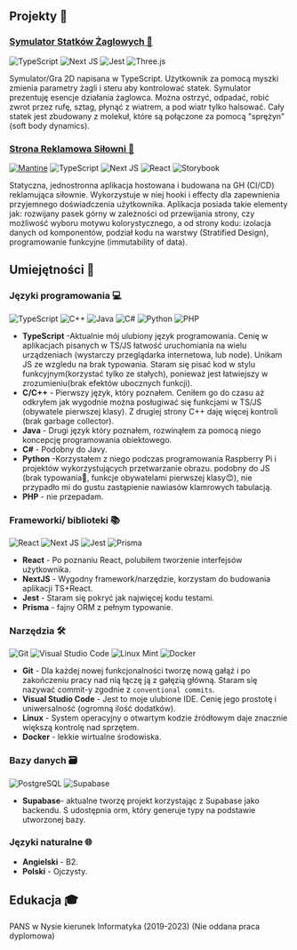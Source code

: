 <!-- 
## O mnie 👨‍💻  
  Lubię programować komputery za pomocą ![TypeScript](https://img.shields.io/badge/typescript-%23007ACC.svg?style=for-the-badge&logo=typescript&logoColor=white), ![React](https://img.shields.io/badge/react-%2320232a.svg?style=for-the-badge&logo=react&logoColor=%2361DAFB)
. Aktualnie koncentruję się na pisaniu aplikacji webowych w szczególności interfejsów użytkownika. -->

## Projekty 📁
###  [Symulator Statków Żaglowych 🔗](https://patrykjaseniuk.github.io/StatkiTSDocs/) 
<!-- typescript, nextjs, jest -->
![TypeScript](https://img.shields.io/badge/typescript-%23007ACC.svg?style=for-the-badge&logo=typescript&logoColor=white)
![Next JS](https://img.shields.io/badge/Next-black?style=for-the-badge&logo=next.js&logoColor=white)
![Jest](https://img.shields.io/badge/-jest-%23C21325?style=for-the-badge&logo=jest&logoColor=white)
![Three.js](https://img.shields.io/badge/three.js-%23000000.svg?style=for-the-badge&logo=three.js&logoColor=white)

Symulator/Gra 2D napisana w TypeScript. Użytkownik za pomocą myszki zmienia parametry żagli i steru aby kontrolować statek. Symulator prezentuję esencje działania żaglowca. Można ostrzyć, odpadać, robić zwrot przez rufę, sztag, płynąć z wiatrem, a pod wiatr tylko halsować. Cały statek jest zbudowany z molekuł, które są połączone za pomocą "sprężyn"(soft body dynamics).



### [Strona Reklamowa Siłowni 🔗](https://github.com/PatrykJaseniuk/ParysWeb)  
<!-- mantine,typescript, nextjs, react,  storybook -->
[![Mantine](https://img.shields.io/badge/-mantine-%23FFFFFF?style=for-the-badge&logo=mantine&logoColor=black)](https://mantine.dev/)
![TypeScript](https://img.shields.io/badge/typescript-%23007ACC.svg?style=for-the-badge&logo=typescript&logoColor=white)
![Next JS](https://img.shields.io/badge/Next-black?style=for-the-badge&logo=next.js&logoColor=white)
![React](https://img.shields.io/badge/react-%2320232a.svg?style=for-the-badge&logo=react&logoColor=%2361DAFB)
![Storybook](https://img.shields.io/badge/storybook-%23FF4785.svg?style=for-the-badge&logo=storybook&logoColor=white)


Statyczna, jednostronna aplikacja hostowana i budowana na GH (CI/CD) reklamująca siłownie. Wykorzystuje w niej hooki i effecty dla zapewnienia przyjemnego doświadczenia użytkownika. Aplikacja posiada takie elementy jak: rozwijany pasek górny w zależności od przewijania strony, czy możliwość wyboru motywu kolorystycznego, a od strony kodu: izolacja danych od komponentów, podział kodu na warstwy (Stratified Design), programowanie funkcyjne (immutability of data).


## Umiejętności 💪  

### Języki programowania 💻 
 ![TypeScript](https://img.shields.io/badge/typescript-%23007ACC.svg?style=for-the-badge&logo=typescript&logoColor=white)
![C++](https://img.shields.io/badge/c++-%2300599C.svg?style=for-the-badge&logo=c%2B%2B&logoColor=white) 
![Java](https://img.shields.io/badge/java-%23ED8B00.svg?style=for-the-badge&logo=openjdk&logoColor=white)
![C#](https://img.shields.io/badge/c%23-%23239120.svg?style=for-the-badge&logo=c-sharp&logoColor=white)
![Python](https://img.shields.io/badge/python-3670A0?style=for-the-badge&logo=python&logoColor=ffdd54) 
![PHP](https://img.shields.io/badge/php-%23777BB4.svg?style=for-the-badge&logo=php&logoColor=white)

- **TypeScript**  -Aktualnie mój ulubiony język programowania. Cenię w aplikacjach pisanych w TS/JS łatwość uruchomiania na wielu urządzeniach (wystarczy przeglądarka internetowa, lub node). Unikam JS ze wzgledu na brak typowania. Staram się pisać kod w stylu funkcyjnym(korzystać tylko ze stałych), ponieważ jest łatwiejszy w zrozumieniu(brak efektów ubocznych funkcji). 
- **C/C++**  - Pierwszy język, który poznałem. Ceniłem go do czasu aż odkryłem jak wygodnie można posługiwać się funkcjami w TS/JS (obywatele pierwszej klasy). Z drugiej strony C++ daję więcej kontroli (brak garbage collector).
- **Java** - Drugi język który poznałem, rozwinąłem za pomocą niego koncepcję programowania obiektowego.
- **C#** - Podobny do Javy. 
- **Python** -Korzystałem z niego podczas programowania Raspberry Pi i projektów wykorzystujących przetwarzanie obrazu. podobny do JS (brak typowania🙁, funkcje obywatelami pierwszej klasy😊), nie przypadło mi do gustu zastąpienie nawiasów klamrowych tabulacją. 
- **PHP** - nie przepadam.


### Frameworki/ biblioteki 📚
![React](https://img.shields.io/badge/react-%2320232a.svg?style=for-the-badge&logo=react&logoColor=%2361DAFB)
![Next JS](https://img.shields.io/badge/Next-black?style=for-the-badge&logo=next.js&logoColor=white)
![Jest](https://img.shields.io/badge/-jest-%23C21325?style=for-the-badge&logo=jest&logoColor=white)
![Prisma](https://img.shields.io/badge/-prisma-%232D3748?style=for-the-badge&logo=prisma&logoColor=white)

- **React** - Po poznaniu React, polubiłem tworzenie interfejsów użytkownika.
- **NextJS** - Wygodny framework/narzędzie, korzystam do budowania aplikacji TS+React.
- **Jest** - Staram się pokryć jak najwięcej kodu testami.
- **Prisma** - fajny ORM z pełnym typowanie.

### Narzędzia 🛠
![Git](https://img.shields.io/badge/git-%23F05033.svg?style=for-the-badge&logo=git&logoColor=white)
![Visual Studio Code](https://img.shields.io/badge/Visual%20Studio%20Code-0078d7.svg?style=for-the-badge&logo=visual-studio-code&logoColor=white)
![Linux Mint](https://img.shields.io/badge/Linux%20Mint-87CF3E?style=for-the-badge&logo=Linux%20Mint&logoColor=white)
![Docker](https://img.shields.io/badge/docker-%230db7ed.svg?style=for-the-badge&logo=docker&logoColor=white)

- **Git** - Dla każdej nowej funkcjonalności tworzę nową gałąź i po zakończeniu pracy nad nią łączę ją z gałęzią główną. Staram się nazywać commit-y zgodnie z `conventional commits`.
- **Visual Studio Code** - Jest to moje ulubione IDE. Cenię jego prostotę i uniwersalność (ogromną ilość dodatków). 
- **Linux** - System operacyjny o otwartym kodzie źródłowym daje znacznie większą kontrolę nad sprzętem.
- **Docker** - lekkie wirtualne środowiska.

### Bazy danych 🗃
![PostgreSQL](https://img.shields.io/badge/postgresql-%23316192.svg?style=for-the-badge&logo=postgresql&logoColor=white)
![Supabase](https://img.shields.io/badge/supabase-%23323330.svg?style=for-the-badge&logo=supabase&logoColor=white)

- **Supabase**- aktualne tworzę projekt korzystając z Supabase jako backendu. S udostępnia orm, który generuje typy na podstawie utworzonej bazy.

### Języki naturalne 🌐 
- **Angielski** - B2.
- **Polski** - Ojczysty.

## Edukacja 🎓
PANS w Nysie kierunek Informatyka (2019-2023) (Nie oddana praca dyplomowa)
<!-- 
## Styl programowania 📝

### Nazewnictwo
Piszę długie nazwy czasami składające się z kilku słów, unikam skrótów. Przykład: `CollidingTriangle`, `FluidInteraction`

### Czytelność kodu
Podczas pisania kodu używam dużo stałych pośrednich zamiast wywoływania funkcji w funkcji. Jeżeli jestem w stanie nazwać jakiś fragment kodu(co on robi) wyodrębniam go do funkcji. Staram się nie komentować kodu, nazwy definiowane w kodzie(stałych, funkcji, interfejsów itd.) mają być wystarczające do zrozumienia.

```typescript
    //❌
    const result = doSomething(doSomethingElse(doSomethingElseAgain(doSomethingAgain())));

    //✅
    const somethingAgain = doSomethingAgain();
    const somethingElseAgain = doSomethingElseAgain(somethingAgain);
    const somethingElse = doSomethingElse(somethingElseAgain);
    const result = doSomething(somethingElse);
```

### Programowanie funkcyjne 
Staram się pisać funkcyjnie tzn nie korzystać ze zmiennych danych (`let` `var`), tylko **stałych** (`const`). Takie założenie powoduje, że korzystanie z elementów języka z blokiem o odrębnej przestrzeni nazw (np. `for`, `if`, `switch case`) jest bezcelowe, ponieważ, każda nazwa tam zdefiniowana jest niedostępna poza tym blokiem. Ponadto funkcje zawsze zwracają wartość, inaczej nie maja sensu.
#### Przykłady:
##### blok warunkowy `if`

```typescript
    import {doSomething, doSomethingElse, getCondition} from 'something';

    //imperatywnie:
    let result1;
    if(getCondition()){
        result1 = doSomething();
    }else{
        result1 = doSomethingElse();
    }

    //funkcyjne:
    const result2 = getCondition() ? doSomething() : doSomethingElse();
```

##### blok warunkowy `switch case`

```typescript
    import {doSomething1, doSomething2, doSomething3, getWariant} from 'something';

    //imperatywnie:
    let result1;
    switch(getWariant()){
        case 1:
            result1 = doSomething1();
            break;
        case 2:
            result1 = doSomething2();
            break;
        case 3:
            result1 = doSomething3();
            break;
    }

    //funkcyjne:
    const doSomething = {
        1: doSomething1,
        2: doSomething2,
        3: doSomething3
    }
    const result2 = doSomething[getWariant()]();
```

##### pętla `for`

```typescript
    import {getArray} from 'something';

    //imperatywnie:
    const array = getArray();
    let result1 = [];
    for(let i = 0; i < array.length; i++){
        result1.push(array[i] * 2);
    }

    //funkcyjne:
    const result2 = getArray().map((element) => element * 2);
```

<!-- ##### pętla `while`

```typescript
    import {doSomething, checkCondition} from 'something';

    //imeratywnie:

    let result1 = doSomething(0);
    while(checkCondition(result1)){
        result1 = doSomething(result1);
    }


    // to już fanatyzm
    //funkcyjne1 rekurencyjnie:
    const doSomethingRecursively = (result) => checkCondition(result) ? doSomethingRecursively(doSomething(result)) : result;
    const result2 = doSomethingRecursively(doSomething(0));

    //funkcyjne2 z wykorzystaniem setTimeout (nie blokuje wątku,nie powoduje stack overflow, wolniejsze):
    const doSomethingSetTimeOut = (result) => checkCondition(result) ? setTimeout(() => doSomethingSetTimeOut(doSomething(result))) : result;
    const result3 = doSomethingSetTimeOut(doSomething(0));
``` --> 